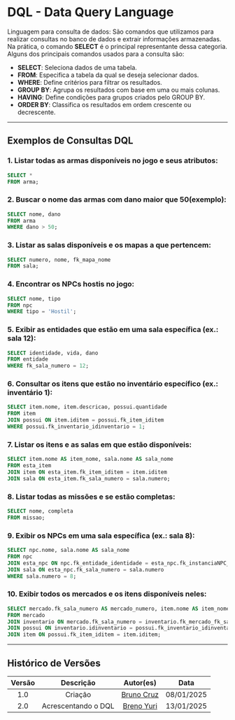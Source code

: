 # DQL - Data Query Language

Linguagem para consulta de dados: São comandos que utilizamos para realizar consultas no banco de dados e extrair informações armazenadas.  
Na prática, o comando **SELECT** é o principal representante dessa categoria. Alguns dos principais comandos usados para a consulta são:

- **SELECT**: Seleciona dados de uma tabela.
- **FROM**: Especifica a tabela da qual se deseja selecionar dados.
- **WHERE**: Define critérios para filtrar os resultados.
- **GROUP BY**: Agrupa os resultados com base em uma ou mais colunas.
- **HAVING**: Define condições para grupos criados pelo GROUP BY.
- **ORDER BY**: Classifica os resultados em ordem crescente ou decrescente.

---

## Exemplos de Consultas DQL

### 1. Listar todas as armas disponíveis no jogo e seus atributos:
```sql
SELECT * 
FROM arma;
```

### 2. Buscar o nome das armas com dano maior que 50(exemplo):
```sql
SELECT nome, dano 
FROM arma
WHERE dano > 50;
```

### 3. Listar as salas disponíveis e os mapas a que pertencem:
```sql
SELECT numero, nome, fk_mapa_nome 
FROM sala;
```

### 4. Encontrar os NPCs hostis no jogo:
```sql
SELECT nome, tipo 
FROM npc
WHERE tipo = 'Hostil';
```

### 5. Exibir as entidades que estão em uma sala específica (ex.: sala 12):
```sql
SELECT identidade, vida, dano 
FROM entidade
WHERE fk_sala_numero = 12;
```

### 6. Consultar os itens que estão no inventário específico (ex.: inventário 1):
```sql
SELECT item.nome, item.descricao, possui.quantidade 
FROM item
JOIN possui ON item.iditem = possui.fk_item_iditem
WHERE possui.fk_inventario_idinventario = 1;
```

### 7. Listar os itens e as salas em que estão disponíveis:
```sql
SELECT item.nome AS item_nome, sala.nome AS sala_nome
FROM esta_item
JOIN item ON esta_item.fk_item_iditem = item.iditem
JOIN sala ON esta_item.fk_sala_numero = sala.numero;
```

### 8. Listar todas as missões e se estão completas:
```sql
SELECT nome, completa 
FROM missao;
```

### 9. Exibir os NPCs em uma sala específica (ex.: sala 8):
```sql
SELECT npc.nome, sala.nome AS sala_nome
FROM npc
JOIN esta_npc ON npc.fk_entidade_identidade = esta_npc.fk_instanciaNPC_idinstancianpc
JOIN sala ON esta_npc.fk_sala_numero = sala.numero
WHERE sala.numero = 8;
```

### 10. Exibir todos os mercados e os itens disponíveis neles:
```sql
SELECT mercado.fk_sala_numero AS mercado_numero, item.nome AS item_nome
FROM mercado
JOIN inventario ON mercado.fk_sala_numero = inventario.fk_mercado_fk_sala_numero
JOIN possui ON inventario.idinventario = possui.fk_inventario_idinventario
JOIN item ON possui.fk_item_iditem = item.iditem;
```

---

## Histórico de Versões

| Versão |     Descrição      |                     Autor(es)                     |    Data    |
| :----: | :----------------: | :-----------------------------------------------: | :--------: |
|  1.0   | Criação | [Bruno Cruz](https://github.com/Brunocrzz) | 08/01/2025 |
|  2.0   | Acrescentando o DQL | [Breno Yuri](https://github.com/YuriBre) | 13/01/2025 |

